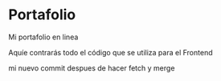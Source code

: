 Portafolio
==========

Mi portafolio en linea

Aquíe contrarás todo el código que se utiliza para el Frontend

mi nuevo commit despues de hacer fetch y merge